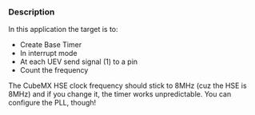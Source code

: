 ### Description
In this application the target is to:
- Create Base Timer
- In interrupt mode
- At each UEV send signal (1) to a pin
- Count the frequency

The CubeMX HSE clock frequency should stick to 8MHz (cuz the HSE is 8MHz) and if you change it, the timer works unpredictable. You can configure the PLL, though!